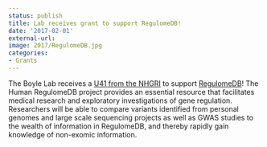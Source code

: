 ```yaml
---
status: publish
title: Lab receives grant to support RegulomeDB!
date: '2017-02-01'
external-url:
image: 2017/RegulomeDB.jpg
categories:
- Grants
---
```


The Boyle Lab receives a <a href="https://projectreporter.nih.gov/project_info_description.cfm?aid=9209087&icde=32913408">U41 from the NHGRI</a> to support <a href="http://www.regulomedb.org/">RegulomeDB</a>! The Human RegulomeDB project provides an essential resource that facilitates medical research and exploratory investigations of gene regulation. Researchers will be able to compare variants identified from personal genomes and large scale sequencing projects as well as GWAS studies to the wealth of information in RegulomeDB, and thereby rapidly gain knowledge of non-exomic information.
